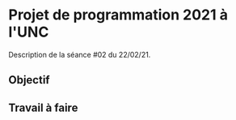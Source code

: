 Projet de programmation 2021 à l'UNC
====================================

Description de la séance #02 du 22/02/21.

Objectif
--------

Travail à faire
---------------
